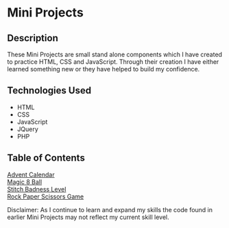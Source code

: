 # Mini Projects

## Description

These Mini Projects are small stand alone components which I have created to practice HTML, CSS and JavaScript. Through their creation I have either learned something new or they have helped to build my confidence.


## Technologies Used

* HTML
* CSS
* JavaScript
* JQuery
* PHP

## Table of Contents

[Advent Calendar](https://github.com/M5FGN/MiniProjects/tree/master/Advent_Calendar)</br>
[Magic 8 Ball](https://github.com/M5FGN/MiniProjects/tree/master/magic_8_ball)</br>
[Stitch Badness Level](https://github.com/M5FGN/MiniProjects/tree/master/Stitch_Badness_Level)</br>
[Rock Paper Scissors Game](https://github.com/M5FGN/MiniProjects/tree/master/Games/RockPaperScissors)</br>


Disclaimer: As I continue to learn and expand my skills the code found in earlier Mini Projects may not reflect my current skill level.
